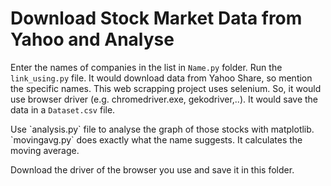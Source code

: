 # Download Stock Market Data from Yahoo and Analyse

Enter the names of companies in the list in `Name.py` folder. Run the `link_using.py` file. It would download data from Yahoo Share, so mention the specific names. This web scrapping project uses selenium. So, it would use browser driver (e.g. chromedriver.exe, gekodriver,..). It would save the data in a `Dataset.csv` file. 

<p > Use `analysis.py` file to analyse the graph of those stocks with matplotlib. `movingavg.py` does exactly what the name suggests. It calculates the moving average.</p>

Download the driver of the browser you use and save it in this folder.
